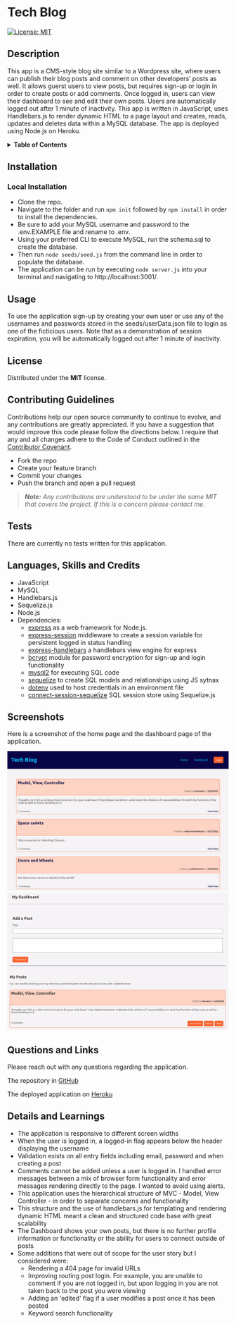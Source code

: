 # Tech Blog
[![License: MIT](https://img.shields.io/badge/License-MIT-yellow.svg)](https://opensource.org/licenses/MIT)

## Description
This app is a CMS-style blog site similar to a Wordpress site, where users can publish their blog posts and comment on other developers’ posts as well. It allows guerst users to view posts, but requires sign-up or login in order to create posts or add comments. Once logged in, users can view their dashboard to see and edit their own posts. Users are automatically logged out after 1 minute of inactivity. This app is written in JavaScript, uses Handlebars.js to render dynamic HTML to a page layout and creates, reads, updates and deletes data within a MySQL database. The app is deployed using Node.js on Heroku. 

<details>
<summary><strong>Table of Contents</strong></summary>

- [Installation](#installation)
- [Usage](#usage)
- [License](#license)
- [Contributing Guidelines](#contributing-guidelines)
- [Tests](#tests)
- [Languages, Skills and Credits](#languages-skills-and-credits)
- [Screenshots](#screenshots)
- [Questions and Links](#questions-and-links)
- [Details and Learnings](#details-and-learnings)
</details>

## Installation
### Local Installation
- Clone the repo.
- Navigate to the folder and run `npm init` followed by `npm install` in order to install the dependencies.
- Be sure to add your MySQL username and password to the .env.EXAMPLE file and rename to .env.
- Using your preferred CLI to execute MySQL, run the schema.sql to create the database.
- Then run `node seeds/seed.js` from the command line in order to populate the database.
- The application can be run by executing `node server.js` into your terminal and navigating to http://localhost:3001/.

## Usage
To use the application sign-up by creating your own user or use any of the usernames and passwords stored in the seeds/userData.json file to login as one of the ficticious users. Note that as a demonstration of session expiration, you will be automatically logged out after 1 minute of inactivity.

## License
Distributed under the **MIT** license.

## Contributing Guidelines
Contributions help our open source community to continue to evolve, and any contributions are greatly appreciated. If you have a suggestion that would improve this code please follow the directions below. I require that any and all changes adhere to the Code of Conduct outlined in the [Contributor Covenant](https://www.contributor-covenant.org/).

 - Fork the repo
 - Create your feature branch
 - Commit your changes
 - Push the branch and open a pull request

> _**Note:** Any contributions are understood to be under the same MIT that covers the project. If this is a concern please contact me._

## Tests
There are currently no tests written for this application.

## Languages, Skills and Credits
- JavaScript
- MySQL
- Handlebars.js
- Sequelize.js
- Node.js
- Dependencies:
  - [express](https://www.npmjs.com/package/express) as a web framework for Node.js.
  - [express-session](https://www.npmjs.com/package/express-session) middleware to create a session variable for persistent logged in status handling
  - [express-handlebars](https://www.npmjs.com/package/express-handlebars) a handlebars view engine for express
  - [bcrypt](https://www.npmjs.com/package/bcrypt) module for password encryption for sign-up and login functionality
  - [mysql2](https://www.npmjs.com/package/mysql2) for executing SQL code
  - [sequelize](https://www.npmjs.com/package/sequelize) to create SQL models and relationships using JS sytnax
  - [dotenv](https://www.npmjs.com/package/dotenv) used to host credentials in an environment file 
  - [connect-session-sequelize](https://www.npmjs.com/package/connect-session-sequelize) SQL session store using Sequelize.js


## Screenshots
Here is a screenshot of the home page and the dashboard page of the application.

![Screenshot of the homepage](./assets/screenshot.png)
![Screenshot of the dashobard](./assets/screenshot2.png)

## Questions and Links
Please reach out with any questions regarding the application.

The repository in [GitHub](https://github.com/benfok/tech-blog)

The deployed application on [Heroku](https://tech-blog-tl.herokuapp.com/)

## Details and Learnings
- The application is responsive to different screen widths
- When the user is logged in, a logged-in flag appears below the header displaying the username
- Validation exists on all entry fields including email, password and when creating a post
- Comments cannot be added unless a user is logged in. I handled error messages between a mix of browser form functionality and error messages rendering directly to the page. I wanted to avoid using alerts.
- This application uses the hierarchical structure of MVC - Model, View Controller - in order to separate concerns and functionality
- This structure and the use of handlebars.js for templating and rendering dynamic HTML meant a clean and structured code base with great scalability
- The Dashboard shows your own posts, but there is no further profile information or functionality or the ability for users to connect outside of posts
- Some additions that were out of scope for the user story but I considered were:
  - Rendering a 404 page for invalid URLs
  - Improving routing post login. For example, you are unable to comment if you are not logged in, but upon logging in you are not taken back to the post you were viewing
  - Adding an 'edited' flag if a user modifies a post once it has been posted
  - Keyword search functionality



